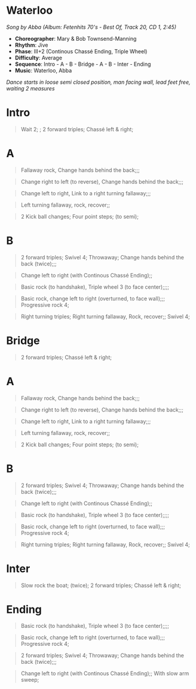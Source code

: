 # Waterloo
*Song by Abba (Album: Fetenhits 70's - Best Of, Track 20, CD 1, 2:45)*

* **Choreographer**: Mary & Bob Townsend-Manning
* **Rhythm**: Jive
* **Phase**: III+2 (Continous Chassé Ending, Triple Wheel)
* **Difficulty**: Average
* **Sequence**: Intro - A - B - Bridge - A - B - Inter - Ending
* **Music**: Waterloo, Abba

*Dance starts in loose semi closed position, man facing wall, lead feet free, waiting 2 measures*

# Intro

> Wait 2; ; 2 forward triples; Chassé left & right;

# A

> Fallaway rock, Change hands behind the back;;;

> Change right to left (to reverse), Change hands behind the back;;;

> Change left to right, Link to a right turning fallaway;;;

> Left turning fallaway, rock, recover;;

> 2 Kick ball changes; Four point steps; (to semi);

# B

> 2 forward triples; Swivel 4; Throwaway; Change hands behind the back (twice);;;

> Change left to right (with Continous Chassé Ending);;

> Basic rock (to handshake), Triple wheel 3 (to face center);;;;

> Basic rock, change left to right (overturned, to face wall);;; Progressive rock 4;

> Right turning triples; Right turning fallaway, Rock, recover;; Swivel 4;

# Bridge

> 2 forward triples; Chassé left & right;

# A

> Fallaway rock, Change hands behind the back;;;

> Change right to left (to reverse), Change hands behind the back;;;

> Change left to right, Link to a right turning fallaway;;;

> Left turning fallaway, rock, recover;;

> 2 Kick ball changes; Four point steps; (to semi);

# B

> 2 forward triples; Swivel 4; Throwaway; Change hands behind the back (twice);;;

> Change left to right (with Continous Chassé Ending);;

> Basic rock (to handshake), Triple wheel 3 (to face center);;;;

> Basic rock, change left to right (overturned, to face wall);;; Progressive rock 4;

> Right turning triples; Right turning fallaway, Rock, recover;; Swivel 4;

# Inter

> Slow rock the boat; (twice); 2 forward triples; Chassé left & right;

# Ending

> Basic rock (to handshake), Triple wheel 3 (to face center);;;;

> Basic rock, change left to right (overturned, to face wall);;; Progressive rock 4;

> 2 forward triples; Swivel 4; Throwaway; Change hands behind the back (twice);;;

> Change left to right (with Continous Chassé Ending);; With slow arm sweep;
